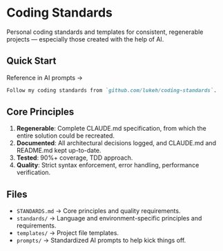 # Coding Standards

Personal coding standards and templates for consistent, regenerable projects — especially those created with the help of AI.

## Quick Start

Reference in AI prompts →

```markdown
Follow my coding standards from `github.com/lukeh/coding-standards`.
```

## Core Principles

1. **Regenerable**: Complete CLAUDE.md specification, from which the entire solution could be recreated.
2. **Documented**: All architectural decisions logged, and CLAUDE.md and README.md kept up-to-date.
3. **Tested**: 90%+ coverage, TDD approach.
4. **Quality**: Strict syntax enforcement, error handling, performance verification.

## Files

- `STANDARDS.md` → Core principles and quality requirements.
- `standards/` → Language and environment-specific principles and requirements.
- `templates/` → Project file templates.
- `prompts/` → Standardized AI prompts to help kick things off.
